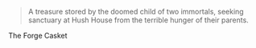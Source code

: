 > A treasure stored by the doomed child of two immortals, seeking sanctuary at Hush House from the terrible hunger of their parents.

The Forge Casket